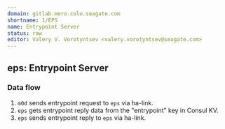 ```yaml
---
domain: gitlab.mero.colo.seagate.com
shortname: 1/EPS
name: Entrypoint Server
status: raw
editor: Valery V. Vorotyntsev <valery.vorotyntsev@seagate.com>
---
```


## eps: Entrypoint Server

### Data flow

1. `m0d` sends entrypoint request to `eps` via ha-link.
2. `eps` gets entrypoint reply data from the "entrypoint" key in Consul KV.
3. `eps` sends entrypoint reply to `eps` via ha-link.
